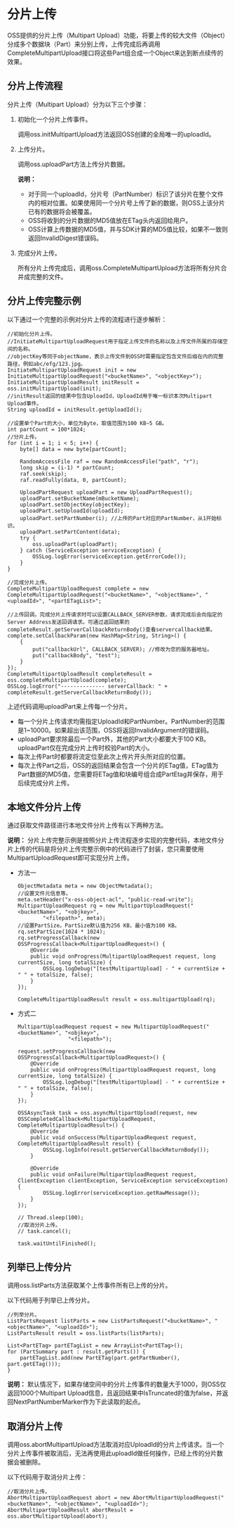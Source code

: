 # 分片上传

OSS提供的分片上传（Multipart Upload）功能，将要上传的较大文件（Object）分成多个数据块（Part）来分别上传，上传完成后再调用CompleteMultipartUpload接口将这些Part组合成一个Object来达到断点续传的效果。

## 分片上传流程

分片上传（Multipart Upload）分为以下三个步骤：

1.  初始化一个分片上传事件。

    调用oss.initMultipartUpload方法返回OSS创建的全局唯一的uploadId。

2.  上传分片。

    调用oss.uploadPart方法上传分片数据。

    **说明：**

    -   对于同一个uploadId，分片号（PartNumber）标识了该分片在整个文件内的相对位置。如果使用同一个分片号上传了新的数据，则OSS上该分片已有的数据将会被覆盖。
    -   OSS将收到的分片数据的MD5值放在ETag头内返回给用户。
    -   OSS计算上传数据的MD5值，并与SDK计算的MD5值比较，如果不一致则返回InvalidDigest错误码。
3.  完成分片上传。

    所有分片上传完成后，调用oss.CompleteMultipartUpload方法将所有分片合并成完整的文件。


## 分片上传完整示例

以下通过一个完整的示例对分片上传的流程进行逐步解析：

```
//初始化分片上传。
//InitiateMultipartUploadRequest用于指定上传文件的名称以及上传文件所属的存储空间的名称。
//objectKey等同于objectName，表示上传文件到OSS时需要指定包含文件后缀在内的完整路径，例如abc/efg/123.jpg。
InitiateMultipartUploadRequest init = new InitiateMultipartUploadRequest("<bucketName>", "<objectKey>");
InitiateMultipartUploadResult initResult = oss.initMultipartUpload(init);
//initResult返回的结果中包含UploadId，UploadId用于唯一标识本次Multipart Upload事件。
String uploadId = initResult.getUploadId();

//设置单个Part的大小，单位为Byte，取值范围为100 KB~5 GB。
int partCount = 100*1024;
//分片上传。
for (int i = 1; i < 5; i++) {
    byte[] data = new byte[partCount];

    RandomAccessFile raf = new RandomAccessFile("path", "r");
    long skip = (i-1) * partCount;
    raf.seek(skip);
    raf.readFully(data, 0, partCount);

    UploadPartRequest uploadPart = new UploadPartRequest();
    uploadPart.setBucketName(mBucketName);
    uploadPart.setObjectKey(objectKey);
    uploadPart.setUploadId(uploadId);
    uploadPart.setPartNumber(i); //上传的Part对应的PartNumber，从1开始标识。
    uploadPart.setPartContent(data);
    try {
        oss.uploadPart(uploadPart);
    } catch (ServiceException serviceException) {
        OSSLog.logError(serviceException.getErrorCode());
    }
}

//完成分片上传。
CompleteMultipartUploadRequest complete = new CompleteMultipartUploadRequest("<bucketName>", "<objectName>", "<uploadId>", "<partETagList>";

//上传回调。完成分片上传请求时可以设置CALLBACK_SERVER参数，请求完成后会向指定的Server Address发送回调请求。可通过返回结果的completeResult.getServerCallbackReturnBody()查看servercallback结果。
complete.setCallbackParam(new HashMap<String, String>() {
    {
        put("callbackUrl", CALLBACK_SERVER); //修改为您的服务器地址。
        put("callbackBody", "test");
    }
});
CompleteMultipartUploadResult completeResult = oss.completeMultipartUpload(complete);
OSSLog.logError("-------------- serverCallback: " + completeResult.getServerCallbackReturnBody());
```

上述代码调用uploadPart来上传每一个分片。

-   每一个分片上传请求均需指定UploadId和PartNumber。PartNumber的范围是1~10000。如果超出该范围，OSS将返回InvalidArgument的错误码。
-   uploadPart要求除最后一个Part外，其他的Part大小都要大于100 KB。uploadPart仅在完成分片上传时校验Part的大小。
-   每次上传Part时都要将流定位至此次上传片开头所对应的位置。
-   每次上传Part之后，OSS的返回结果会包含一个分片的ETag值，ETag值为Part数据的MD5值，您需要将ETag值和块编号组合成PartEtag并保存，用于后续完成分片上传。

## 本地文件分片上传

通过获取文件路径进行本地文件分片上传有以下两种方法。

**说明：** 分片上传完整示例是按照分片上传流程逐步实现的完整代码，本地文件分片上传的代码是将分片上传完整示例中的代码进行了封装，您只需要使用MultipartUploadRequest即可实现分片上传。

-   方法一

    ```
    ObjectMetadata meta = new ObjectMetadata();
    //设置文件元信息等。
    meta.setHeader("x-oss-object-acl", "public-read-write");
    MultipartUploadRequest rq = new MultipartUploadRequest("<bucketName>", "<objkey>",
            "<filepath>", meta);
    //设置PartSize。PartSize默认值为256 KB，最小值为100 KB。
    rq.setPartSize(1024 * 1024);
    rq.setProgressCallback(new OSSProgressCallback<MultipartUploadRequest>() {
        @Override
        public void onProgress(MultipartUploadRequest request, long currentSize, long totalSize) {
            OSSLog.logDebug("[testMultipartUpload] - " + currentSize + " " + totalSize, false);
        }
    });
    
    CompleteMultipartUploadResult result = oss.multipartUpload(rq);
    ```

-   方式二

    ```
    MultipartUploadRequest request = new MultipartUploadRequest("<bucketName>", "<objkey>",
                    "<filepath>");
    
    request.setProgressCallback(new OSSProgressCallback<MultipartUploadRequest>() {
        @Override
        public void onProgress(MultipartUploadRequest request, long currentSize, long totalSize) {
            OSSLog.logDebug("[testMultipartUpload] - " + currentSize + " " + totalSize, false);
        }
    });
    
    OSSAsyncTask task = oss.asyncMultipartUpload(request, new OSSCompletedCallback<MultipartUploadRequest, CompleteMultipartUploadResult>() {
        @Override
        public void onSuccess(MultipartUploadRequest request, CompleteMultipartUploadResult result) {
            OSSLog.logInfo(result.getServerCallbackReturnBody());
        }
    
        @Override
        public void onFailure(MultipartUploadRequest request, ClientException clientException, ServiceException serviceException) {
            OSSLog.logError(serviceException.getRawMessage());
        }
    });
    
    // Thread.sleep(100);
    //取消分片上传。
    // task.cancel();   
    
    task.waitUntilFinished();
    ```


## 列举已上传分片

调用oss.listParts方法获取某个上传事件所有已上传的分片。

以下代码用于列举已上传分片。

```
//列举分片。
ListPartsRequest listParts = new ListPartsRequest("<bucketName>", "<objectName>", "<uploadId>");
ListPartsResult result = oss.listParts(listParts);

List<PartETag> partETagList = new ArrayList<PartETag>();
for (PartSummary part : result.getParts()) {
    partETagList.add(new PartETag(part.getPartNumber(), part.getETag()));
}
```

**说明：** 默认情况下，如果存储空间中的分片上传事件的数量大于1000，则OSS仅返回1000个Multipart Upload信息，且返回结果中IsTruncated的值为false，并返回NextPartNumberMarker作为下此读取的起点。

## 取消分片上传

调用oss.abortMultipartUpload方法取消对应UploadId的分片上传请求。当一个分片上传事件被取消后，无法再使用此uploadId做任何操作，已经上传的分片数据会被删除。

以下代码用于取消分片上传：

```
//取消分片上传。
AbortMultipartUploadRequest abort = new AbortMultipartUploadRequest("<bucketName>", "<objectName>", "<uploadId>");
AbortMultipartUploadResult abortResult = oss.abortMultipartUpload(abort);
```

